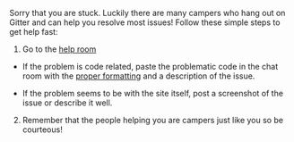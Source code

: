 Sorry that you are stuck. Luckily there are many campers who hang out on Gitter and can help you resolve most issues! Follow these simple steps to get help fast:

1. Go to the [help room](https://gitter.im/FreeCodeCamp/Help)
 *  If the problem is code related, paste the problematic code in the chat room with the [proper formatting](https://github.com/FreeCodeCamp/FreeCodeCamp/wiki/code-formatting) and a description of the issue.

 * If the problem seems to be with the site itself, post a screenshot of the issue or describe it well.

2. Remember that the people helping you are campers just like you so be courteous!